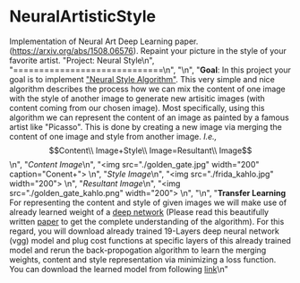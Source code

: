 # NeuralArtisticStyle
Implementation of Neural Art Deep Learning paper.(https://arxiv.org/abs/1508.06576).
Repaint your picture in the style of your favorite artist.
"Project: Neural Style\n",
    "=============================\n",
    "\n",
    "**Goal**: In this project your goal is to implement [\"Neural Style Algorithm\"](http://arxiv.org/abs/1508.06576). This very simple and nice algorithm describes the process how we can mix the content of one image with the style of another image to generate new artisitic images (with content coming from our chosen image). Most specifically, using this algorithm we can represent the content of an image as painted by a famous artist like \"Picasso\". This is done by creating a new image via merging the content of one image and style from another image. *I.e.,* $$Content\\ Image+Style\\ Image=Resultant\\ Image$$\n",
    "*Content Image*\n",
    "<img src=\"./golden_gate.jpg\" width=\"200\" caption=\"Conent+\"> \n",
    "*Style Image*\n",
    "<img src=\"./frida_kahlo.jpg\" width=\"200\">  \n",
    "*Resultant Image*\n",
    "<img src=\"./golden_gate_kahlo.png\" width=\"200\"> \n",
    "\n",
    "**Transfer Learning** For representing the content and style of given images we will make use of already learned weight of a [deep network](http://arxiv.org/pdf/1409.1556.pdf) (Please read this beautifully written [paper](http://arxiv.org/abs/1508.06576) to get the complete understanding of the algorithm). For this regard, you will download already trained 19-Layers deep neural network (vgg) model and plug cost functions at specific layers of this already trained model and rerun the back-propogation algorithm to learn the merging weights, content and style representation via minimizing a loss function. You can download the learned model from following [link](http://www.vlfeat.org/matconvnet/models/beta16/imagenet-vgg-verydeep-19.mat)\n"
